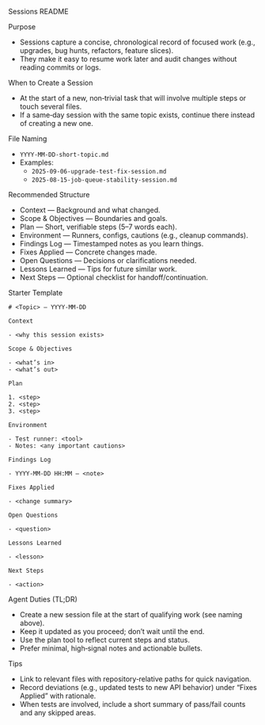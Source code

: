 Sessions README

Purpose

- Sessions capture a concise, chronological record of focused work (e.g., upgrades, bug hunts, refactors, feature slices).
- They make it easy to resume work later and audit changes without reading commits or logs.

When to Create a Session

- At the start of a new, non‑trivial task that will involve multiple steps or touch several files.
- If a same‑day session with the same topic exists, continue there instead of creating a new one.

File Naming

- `YYYY-MM-DD-short-topic.md`
- Examples:
  - `2025-09-06-upgrade-test-fix-session.md`
  - `2025-08-15-job-queue-stability-session.md`

Recommended Structure

- Context — Background and what changed.
- Scope & Objectives — Boundaries and goals.
- Plan — Short, verifiable steps (5–7 words each).
- Environment — Runners, configs, cautions (e.g., cleanup commands).
- Findings Log — Timestamped notes as you learn things.
- Fixes Applied — Concrete changes made.
- Open Questions — Decisions or clarifications needed.
- Lessons Learned — Tips for future similar work.
- Next Steps — Optional checklist for handoff/continuation.

Starter Template

```
# <Topic> — YYYY-MM-DD

Context

- <why this session exists>

Scope & Objectives

- <what’s in>
- <what’s out>

Plan

1. <step>
2. <step>
3. <step>

Environment

- Test runner: <tool>
- Notes: <any important cautions>

Findings Log

- YYYY-MM-DD HH:MM — <note>

Fixes Applied

- <change summary>

Open Questions

- <question>

Lessons Learned

- <lesson>

Next Steps

- <action>
```

Agent Duties (TL;DR)

- Create a new session file at the start of qualifying work (see naming above).
- Keep it updated as you proceed; don’t wait until the end.
- Use the plan tool to reflect current steps and status.
- Prefer minimal, high‑signal notes and actionable bullets.

Tips

- Link to relevant files with repository‑relative paths for quick navigation.
- Record deviations (e.g., updated tests to new API behavior) under “Fixes Applied” with rationale.
- When tests are involved, include a short summary of pass/fail counts and any skipped areas.
